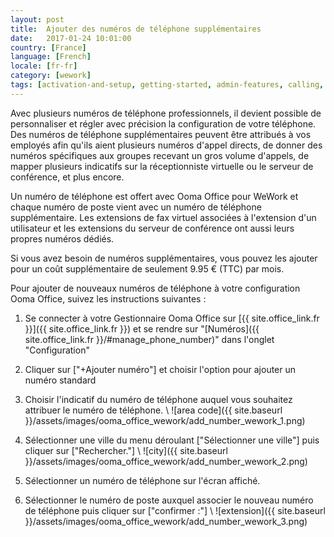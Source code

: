 ```yaml
---
layout: post
title:  Ajouter des numéros de téléphone supplémentaires
date:   2017-01-24 10:01:00
country: [France]
language: [French]
locale: [fr-fr]
category: [wework]
tags: [activation-and-setup, getting-started, admin-features, calling, ooma-office-manager, add-ons, wework]
---
```


Avec plusieurs numéros de téléphone professionnels, il devient possible de personnaliser et régler avec précision la configuration de votre téléphone. Des numéros de téléphone supplémentaires peuvent être attribués à vos employés afin qu'ils aient plusieurs numéros d'appel directs, de donner des numéros spécifiques aux groupes recevant un gros volume d'appels, de mapper plusieurs indicatifs sur la réceptionniste virtuelle ou le serveur de conférence, et plus encore.

Un numéro de téléphone est offert avec Ooma Office pour WeWork et chaque numéro de poste vient avec un numéro de téléphone supplémentaire. Les extensions de fax virtuel associées à l'extension d'un utilisateur et les extensions du serveur de conférence ont aussi leurs propres numéros dédiés.

Si vous avez besoin de numéros supplémentaires, vous pouvez les ajouter pour un coût supplémentaire de seulement 9.95 € (TTC) par mois.

Pour ajouter de nouveaux numéros de téléphone à votre configuration Ooma Office, suivez les instructions suivantes :

1. Se connecter à votre Gestionnaire Ooma Office sur [{{ site.office_link.fr }}]({{ site.office_link.fr }}) et se rendre sur "[Numéros]({{ site.office_link.fr }}/#manage_phone_number)" dans l'onglet "Configuration" 
2. Cliquer sur ["+Ajouter numéro"] et choisir l'option pour ajouter un numéro standard
3. Choisir l'indicatif du  numéro de téléphone auquel vous souhaitez attribuer le numéro de téléphone. \\
   ![area code]({{ site.baseurl }}/assets/images/ooma_office_wework/add_number_wework_1.png)
   
4. Sélectionner une ville du menu déroulant ["Sélectionner une ville"] puis cliquer sur ["Rechercher."] \\
   ![city]({{ site.baseurl }}/assets/images/ooma_office_wework/add_number_wework_2.png)
   
5. Sélectionner un numéro de téléphone sur l'écran affiché.
6. Sélectionner le numéro de poste auxquel associer le nouveau numéro de téléphone puis cliquer sur ["confirmer :"] \\
   ![extension]({{ site.baseurl }}/assets/images/ooma_office_wework/add_number_wework_3.png)
